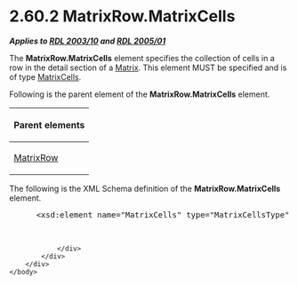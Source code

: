 <html dir="LTR" xmlns:mshelp="http://msdn.microsoft.com/mshelp" xmlns:ddue="http://ddue.schemas.microsoft.com/authoring/2003/5" xmlns:xlink="http://www.w3.org/1999/xlink" xmlns:tool="http://www.microsoft.com/tooltip">
    <head>
        <meta http-equiv="Content-Type" content="text/html; CHARSET=utf-8"></meta>
        <meta name="save" content="history"></meta>
        <title>2.60.2 MatrixRow.MatrixCells</title>
        <xml>
            <mshelp:toctitle title="2.60.2 MatrixRow.MatrixCells"></mshelp:toctitle>
            <mshelp:rltitle title="[MS-RDL]: MatrixRow.MatrixCells"></mshelp:rltitle>
            <mshelp:keyword index="A" term="d244712e-83db-4f77-be51-9581eee2e11d"></mshelp:keyword>
            <mshelp:attr name="DCSext.ContentType" value="open specification"></mshelp:attr>
            <mshelp:attr name="AssetID" value="d244712e-83db-4f77-be51-9581eee2e11d"></mshelp:attr>
            <mshelp:attr name="TopicType" value="kbRef"></mshelp:attr>
            <mshelp:attr name="DCSext.Title" value="[MS-RDL]: MatrixRow.MatrixCells" />
        </xml>
    </head>
    <body>
        <div id="header">
            <h1 class="heading">2.60.2 MatrixRow.MatrixCells</h1>
        </div>
        <div id="mainSection">
            <div id="mainBody">
                <div id="allHistory" class="saveHistory"></div>
                <div id="sectionSection0" class="section" name="collapseableSection">
                    

<p><b><i>Applies to </i></b><a href="a7e2ad00-07c8-4f6d-80ab-3ad55df7b233.md"><b><i>RDL 2003/10</i></b></a><b>
<i>and </i></b><a href="3ebe2912-4958-4832-b391-cad1f5e13338.md"><b><i>RDL 2005/01</i></b></a></p>

<p>The <b>MatrixRow.MatrixCells</b> element specifies the
collection of cells in a row in the detail section of a <a href="25419c0a-c7c6-43d7-8ca5-1af842666dcb.md">Matrix</a>. This element MUST
be specified and is of type <a href="bcb7e609-bf3c-49c8-a5eb-32866c0b4d58.md">MatrixCells</a>.</p>

<p>Following is the parent element of the <b>MatrixRow.MatrixCells</b>
element.</p>

<table>
 <thead>
  <tr>
   <th>
   <p>Parent elements</p>
   </th>
  </tr>
 </thead>
 <tr>
  <td>
  <p><a href="43e99561-2c44-4329-ad8b-3657dca6728f.md">MatrixRow</a>
  </p>
  </td>
 </tr>
</table>

<p>The following is the XML Schema definition of the <b>MatrixRow.MatrixCells</b>
element.           </p>

<dl>
<dd>
<div><pre> &lt;xsd:element name=&quot;MatrixCells&quot; type=&quot;MatrixCellsType&quot; /&gt;
  
  
</pre></div>
</dd></dl>


                </div>
            </div>
        </div>
    </body>
</html>